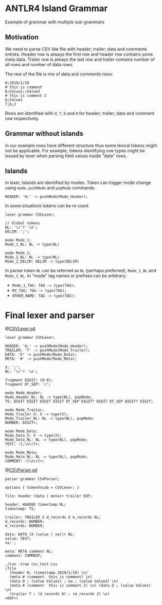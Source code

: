 # ANTLR4 Island Grammar

Example of grammar with multiple sub-grammars

## Motivation

We need to parse CSV like file with header; trailer; data and comments entries. Header row is always the first row and header row contains some meta data. Trailer row is always the last row and trailer contains number of all rows and number of data rows.

The rest of the file is mix of data and comments rows:

```
H;2019/1/10
# this is comment
D;Value1;;Value3
# this is comment 2
D;Value1
T;6;2
```

Rows are identified with `H`; `T`; `D` and `#` for header; trailer; data and comment row respectively.

## Grammar without islands

In our example rows have different structure thus some lexical tokens might not be applicable. For example, tokens identifying  row types might be issued by lexer when parsing field values inside "data" rows.

## Islands

In lexer, islands are identified by modes. Token can trigger mode change using `mode`, `pushMode` and `popMode` commands.

```g4
HEADER: 'H;' -> pushMode(Mode_Header);
```

In some situations tokens can be re-used:

```g4
lexer grammar CSVLexer;

// Global tokens
NL: '\r'? '\n';
DELIM: ';';

mode Mode_1;
Mode_1_NL: NL -> type(NL)

mode Mode_2;
Mode_2_NL: NL -> type(NL)
Mode_2_DELIM: DELIM -> type(DELIM)
```

In parser token `NL` can be referred as `NL` (perhaps preferred), `Mode_1_NL` and `Mode_2_NL`. In "mode" tag names or prefixes can be arbitrary:

- `Mode_1_TAG: TAG -> type(TAG);`
- `MY_TAG: TAG -> type(TAG);`
- `OTHER_NAME: TAG -> type(TAG);`

# Final lexer and parser

@[CSVLexer.g4](CSVLexer.g4)
```g4
lexer grammar CSVLexer;

HEADER: 'H;' -> pushMode(Mode_Header);
TRAILER: 'T' -> pushMode(Mode_Trailer);
DATA: 'D' -> pushMode(Mode_Data);
META: '#' -> pushMode(Mode_Meta);

X: ';';
NL: '\r'? '\n';

fragment DIGIT: [0-9];
fragment DT_SEP: '/';

mode Mode_Header;
Mode_Header_NL: NL -> type(NL), popMode;
TS: DIGIT DIGIT DIGIT DIGIT DT_SEP DIGIT? DIGIT DT_SEP DIGIT? DIGIT;

mode Mode_Trailer;
Mode_Trailer_X: X -> type(X);
Mode_Trailer_NL: NL -> type(NL), popMode;
NUMBER: DIGIT+;

mode Mode_Data;
Mode_Data_X: X -> type(X);
Mode_Data_NL: NL -> type(NL), popMode;
TEXT: ~[;\n\r]+;

mode Mode_Meta;
Mode_Meta_NL: NL -> type(NL), popMode;
COMMENT: ~[\n\r]+;
```

@[CSVParser.g4](CSVParser.g4)

```g4
parser grammar CSVParser;

options { tokenVocab = CSVLexer; }

file: header (data | meta)+ trailer EOF;

header: HEADER timestamp NL;
timestamp: TS;

trailer: TRAILER X d_records X m_records NL;
d_records: NUMBER;
m_records: NUMBER;

data: DATA (X (value | na))+ NL;
value: TEXT;
na: ;

meta: META comment NL;
comment: COMMENT;
```

```
./run -tree csv_test.csv 
(file
  (header H; (timestamp 2019/1/10) \n)
  (meta # (comment  this is comment) \n)
  (data D ; (value Value1) ; na ; (value Value3) \n)
  (meta # (comment  this is comment 2) \n) (data D ; (value Value1) \n)
  (trailer T ; (d_records 6) ; (m_records 2) \n)
<EOF>)
```
